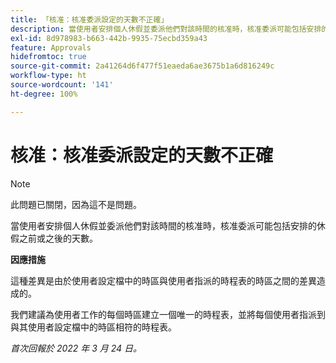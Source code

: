 ```yaml
---
title: 「核准：核准委派設定的天數不正確」
description: 當使用者安排個人休假並委派他們對該時間的核准時，核准委派可能包括安排的休假之前或之後的天數。
exl-id: 8d978983-b663-442b-9935-75ecbd359a43
feature: Approvals
hidefromtoc: true
source-git-commit: 2a41264d6f477f51eaeda6ae3675b1a6d816249c
workflow-type: ht
source-wordcount: '141'
ht-degree: 100%

---
```


# 核准：核准委派設定的天數不正確

>[!NOTE]
>
>此問題已關閉，因為這不是問題。

當使用者安排個人休假並委派他們對該時間的核准時，核准委派可能包括安排的休假之前或之後的天數。

**因應措施**

這種差異是由於使用者設定檔中的時區與使用者指派的時程表的時區之間的差異造成的。

我們建議為使用者工作的每個時區建立一個唯一的時程表，並將每個使用者指派到與其使用者設定檔中的時區相符的時程表。

_首次回報於 2022 年 3 月 24 日。_
